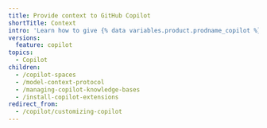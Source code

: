 ```yaml
---
title: Provide context to GitHub Copilot
shortTitle: Context
intro: 'Learn how to give {% data variables.product.prodname_copilot %} relevant information to increase the quality of responses.'
versions:
  feature: copilot
topics:
  - Copilot
children:
  - /copilot-spaces
  - /model-context-protocol
  - /managing-copilot-knowledge-bases
  - /install-copilot-extensions
redirect_from:
  - /copilot/customizing-copilot
---
```


